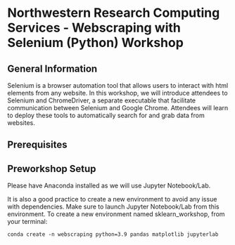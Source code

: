 # Northwestern Research Computing Services - Webscraping with Selenium (Python) Workshop

## General Information
Selenium is a browser automation tool that allows users to interact with html elements from any website. In this workshop, we will introduce attendees to Selenium and ChromeDriver, a separate executable that facilitate communication between Selenium and Google Chrome. Attendees will learn to deploy these tools to automatically search for and grab data from websites.

## Prerequisites
## Preworkshop Setup
Please have Anaconda installed as we will use Jupyter Notebook/Lab. 

It is also a good practice to create a new environment to avoid any issue with dependencies. Make sure to launch Jupyter Notebook/Lab from this environment. To create a new environment named sklearn_workshop, from your terminal:

```console
conda create -n webscraping python=3.9 pandas matplotlib jupyterlab
```
